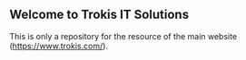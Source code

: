 ## Welcome to Trokis IT Solutions

This is only a repository for the resource of the main website (https://www.trokis.com/).